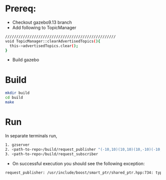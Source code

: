 # Prereq:
- Checkout gazebo9.13 branch
- Add following to TopicManager
```bash
//////////////////////////////////////////////////
void TopicManager::clearAdvertisedTopics(){
  this->advertisedTopics.clear();
}
```
- Build gazebo

# Build
```bash
mkdir build
cd build
make 
```

# Run
In separate terminals run,
```bash
1. gzserver
2. <path-to-repo>/build/request_publisher "(-10,10)(10,10)(10,-10)(-10,-10)" 10 0.01 ~/map.png
3. <path-to-repo>/build/request_subscriber
```

- On successful execution you should see the following exception:
```bash
request_publisher: /usr/include/boost/smart_ptr/shared_ptr.hpp:734: typename boost::detail::sp_member_access<T>::type boost::shared_ptr<T>::operator->() const [with T = gazebo::transport::Publication; typename boost::detail::sp_member_access<T>::type = gazebo::transport::Publication*]: Assertion `px != 0' failed.
```
